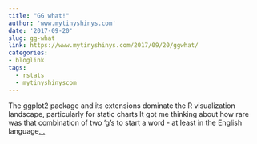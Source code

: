 ```yaml
---
title: "GG what!"
author: 'www.mytinyshinys.com'
date: '2017-09-20'
slug: gg-what
link: https://www.mytinyshinys.com/2017/09/20/ggwhat/
categories:
- bloglink
tags:
  - rstats
  - mytinyshinyscom
---
```


The ggplot2 package and its extensions dominate the R visualization landscape, particularly for static charts It got me thinking about how rare was that combination of two ’g’s to start a word - at least in the English language[... <i class="fas fa-external-link-alt"></i>](https://www.mytinyshinys.com/2017/09/20/ggwhat/)

